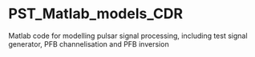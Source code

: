 # PST_Matlab_models_CDR
Matlab code for modelling pulsar signal processing, including test signal generator, PFB channelisation and PFB inversion

